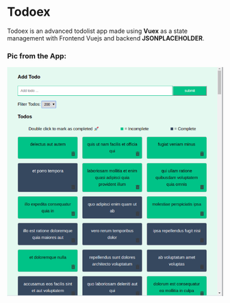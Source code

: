 # Todoex

Todoex is an advanced todolist app made using **Vuex** as a state management with Frontend Vuejs and backend **JSONPLACEHOLDER**.

### Pic from the App:
![](src/store/modules/images/59267355_605944429917437_3586009864926658560_n.png)
